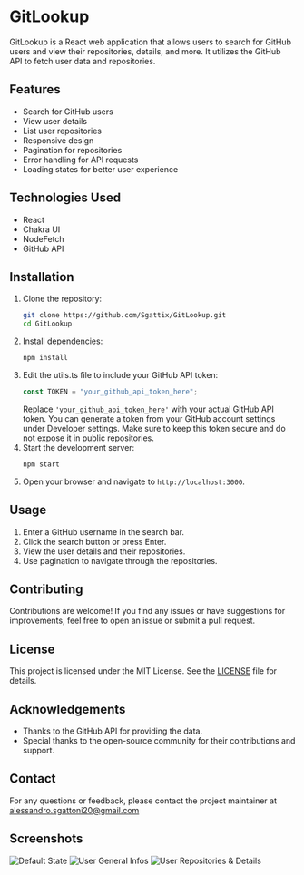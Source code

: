 # GitLookup

GitLookup is a React web application that allows users to search for GitHub users and view their repositories, details, and more. It utilizes the GitHub API to fetch user data and repositories.

## Features

- Search for GitHub users
- View user details
- List user repositories
- Responsive design
- Pagination for repositories
- Error handling for API requests
- Loading states for better user experience

## Technologies Used

- React
- Chakra UI
- NodeFetch
- GitHub API

## Installation

1. Clone the repository:
   ```bash
   git clone https://github.com/Sgattix/GitLookup.git
   cd GitLookup
   ```
2. Install dependencies:
   ```bash
   npm install
   ```
3. Edit the utils.ts file to include your GitHub API token:
   ```typescript
   const TOKEN = "your_github_api_token_here";
   ```
   Replace `'your_github_api_token_here'` with your actual GitHub API token. You can generate a token from your GitHub account settings under Developer settings.
   Make sure to keep this token secure and do not expose it in public repositories.
4. Start the development server:
   ```bash
   npm start
   ```
5. Open your browser and navigate to `http://localhost:3000`.

## Usage

1. Enter a GitHub username in the search bar.
2. Click the search button or press Enter.
3. View the user details and their repositories.
4. Use pagination to navigate through the repositories.

## Contributing

Contributions are welcome! If you find any issues or have suggestions for improvements, feel free to open an issue or submit a pull request.

## License

This project is licensed under the MIT License. See the [LICENSE](LICENSE) file for details.

## Acknowledgements

- Thanks to the GitHub API for providing the data.
- Special thanks to the open-source community for their contributions and support.

## Contact

For any questions or feedback, please contact the project maintainer at [alessandro.sgattoni20@gmail.com](mailto:alessandro.sgattoni20@gmail.com)

## Screenshots

![Default State](https://i.postimg.cc/c1h8M6P9/immagine-2025-06-09-184851855.png)
![User General Infos](https://i.postimg.cc/sD8P7vhF/immagine-2025-06-09-185006220.png)
![User Repositories & Details](https://i.postimg.cc/jdK29KYW/immagine-2025-06-09-185047816.png)
